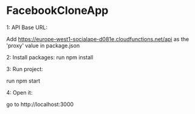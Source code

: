 # FacebookCloneApp

1: API Base URL:

Add https://europe-west1-socialape-d081e.cloudfunctions.net/api as the 'proxy' value in package.json

2: Install packages:
run npm install

3: Run project:

run npm start

4: Open it:

go to http://localhost:3000

